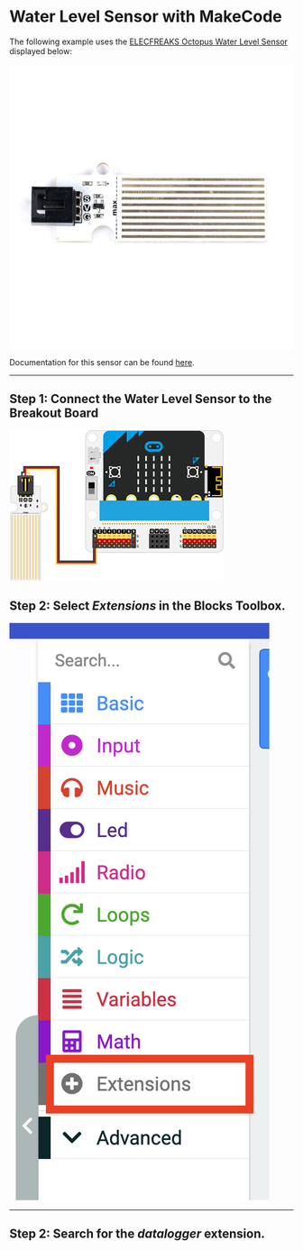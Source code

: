 # Water Level Sensor with MakeCode

The following example uses the [ELECFREAKS Octopus Water Level Sensor](https://www.elecfreaks.com/octopus-water-level-sensor.html) displayed below:

![octopus-waterlevel-sensor](assets/octopus-water-level-sensor.jpg)

Documentation for this sensor can be found [here](https://wiki.elecfreaks.com/en/microbit/sensor/octopus-sensors/sensor/octopus_ef04094).

---

## Step 1: Connect the Water Level Sensor to the Breakout Board

![micro:bit with Water Level Sensor](assets/microbit-water-level-sensor.png)

## Step 2: Select *Extensions* in the Blocks Toolbox.

![Extensions Drawer](assets/makecode-extensions-01.png)  

---

## Step 2: Search for the *datalogger* extension.

